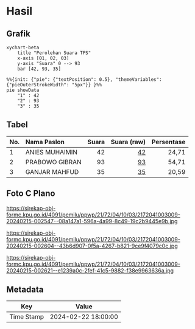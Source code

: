 # Hasil

## Grafik

```mermaid
xychart-beta
    title "Perolehan Suara TPS"
    x-axis [01, 02, 03]
    y-axis "Suara" 0 --> 93
    bar [42, 93, 35]
```

```mermaid
%%{init: {"pie": {"textPosition": 0.5}, "themeVariables": {"pieOuterStrokeWidth": "5px"}} }%%
pie showData
    "1" : 42
    "2" : 93
    "3" : 35
```

## Tabel

| No. | Nama Paslon    | Suara | Suara (raw) | Persentase |
|:--- |:-------------- | -----:| -----------:| ----------:|
| 1   | ANIES MUHAIMIN | 42    | [42][p-1]   | 24,71      |
| 2   | PRABOWO GIBRAN | 93    | [93][p-2]   | 54,71      |
| 3   | GANJAR MAHFUD  | 35    | [35][p-3]   | 20,59      |


[p-1]: https://github.com/gigit-pemilu/pemilu-2024-21-kepulauan-riau/blob/main/pilpres/hitung-suara/sub/21-kepulauan-riau/sub/72-kota-tanjung-pinang/sub/04-bukit-bestari/sub/1003-tanjung-ayun-sakti/sub/009-tps/sub/paslon-1.txt
[p-2]: https://github.com/gigit-pemilu/pemilu-2024-21-kepulauan-riau/blob/main/pilpres/hitung-suara/sub/21-kepulauan-riau/sub/72-kota-tanjung-pinang/sub/04-bukit-bestari/sub/1003-tanjung-ayun-sakti/sub/009-tps/sub/paslon-2.txt
[p-3]: https://github.com/gigit-pemilu/pemilu-2024-21-kepulauan-riau/blob/main/pilpres/hitung-suara/sub/21-kepulauan-riau/sub/72-kota-tanjung-pinang/sub/04-bukit-bestari/sub/1003-tanjung-ayun-sakti/sub/009-tps/sub/paslon-3.txt

## Foto C Plano

https://sirekap-obj-formc.kpu.go.id/4091/pemilu/ppwp/21/72/04/10/03/2172041003009-20240215-002547--08a147a1-596a-4a99-8c49-19c2b9445e9b.jpg

https://sirekap-obj-formc.kpu.go.id/4091/pemilu/ppwp/21/72/04/10/03/2172041003009-20240215-002604--43b6d907-0f5a-4267-b821-9ce9f4079c0c.jpg

https://sirekap-obj-formc.kpu.go.id/4091/pemilu/ppwp/21/72/04/10/03/2172041003009-20240215-002621--e1239a0c-2fef-41c5-9882-f38e9963636a.jpg


## Metadata

| Key        | Value               |
| ---------- | ------------------- |
| Time Stamp | 2024-02-22 18:00:00 |



